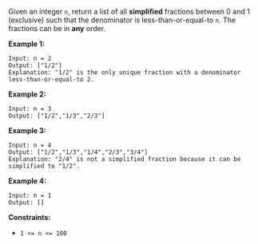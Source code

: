 Given an integer `n`, return a list of all **simplified** fractions between 0
and 1 (exclusive) such that the denominator is less-than-or-equal-to `n`. The
fractions can be in **any** order.



**Example 1:**

    
    
    Input: n = 2
    Output: ["1/2"]
    Explanation: "1/2" is the only unique fraction with a denominator less-than-or-equal-to 2.

**Example 2:**

    
    
    Input: n = 3
    Output: ["1/2","1/3","2/3"]
    

**Example 3:**

    
    
    Input: n = 4
    Output: ["1/2","1/3","1/4","2/3","3/4"]
    Explanation: "2/4" is not a simplified fraction because it can be simplified to "1/2".

**Example 4:**

    
    
    Input: n = 1
    Output: []
    



**Constraints:**

  * `1 <= n <= 100`

